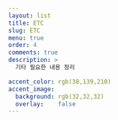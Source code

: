 ```yaml
---
layout: list
title: ETC
slug: ETC
menu: true
order: 4
comments: true
description: >
  기타 필요한 내용 정리

accent_color: rgb(38,139,210)
accent_image:
  background: rgb(32,32,32)
  overlay:    false
---
```



